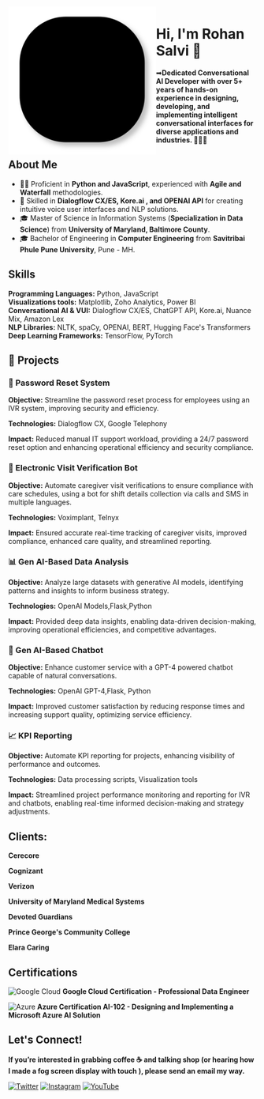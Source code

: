 <br />

<img src="lines.svg" align="left" width="300" />


# Hi, I'm Rohan Salvi 👋

➡**Dedicated Conversational AI Developer with over 5+ years of hands-on experience in designing, developing, and implementing intelligent conversational interfaces for diverse applications and industries. 👨🏻‍💻**

<h2>About Me</h2>
  <ul>
    <li>👨‍💻 Proficient in <strong>Python and JavaScript</strong>, experienced with <strong>Agile and Waterfall</strong> methodologies.</li>
    <li>🤖 Skilled in <strong>Dialogflow CX/ES, Kore.ai , and OPENAI API</strong> for creating intuitive voice user interfaces and NLP solutions.</li>
    <li>🎓 Master of Science in Information Systems (<strong>Specialization in Data Science</strong>) from <strong>University of Maryland, Baltimore County</strong>.</li>
    <li>🎓 Bachelor of Engineering in <strong>Computer Engineering</strong> from <strong>Savitribai Phule Pune University</strong>, Pune - MH.</li>
  </ul>
  
  <h2>Skills</h2>
  <p><strong>Programming Languages:</strong> Python, JavaScript <br>
     <strong>Visualizations tools:</strong> Matplotlib, Zoho Analytics, Power BI <br>
     <strong>Conversational AI & VUI:</strong> Dialogflow CX/ES, ChatGPT API, Kore.ai, Nuance Mix, Amazon Lex <br>
     <strong>NLP Libraries:</strong> NLTK, spaCy, OPENAI, BERT, Hugging Face's Transformers <br>
     <strong>Deep Learning Frameworks:</strong> TensorFlow, PyTorch
  </p>
 

<h2>🚀 Projects</h2>
  
  <h3>🔑 Password Reset System</h3>
  <p><strong>Objective:</strong> Streamline the password reset process for employees using an IVR system, improving security and efficiency.</p>
  <p><strong>Technologies:</strong> Dialogflow CX, Google Telephony</p>
  <p><strong>Impact:</strong> Reduced manual IT support workload, providing a 24/7 password reset option and enhancing operational efficiency and security compliance.</p>

  <h3>🏥 Electronic Visit Verification Bot</h3>
  <p><strong>Objective:</strong> Automate caregiver visit verifications to ensure compliance with care schedules, using a bot for shift details collection via calls and SMS in multiple languages.</p>
  <p><strong>Technologies:</strong> Voximplant, Telnyx </p>
  <p><strong>Impact:</strong> Ensured accurate real-time tracking of caregiver visits, improved compliance, enhanced care quality, and streamlined reporting.</p>

  <h3>📊 Gen AI-Based Data Analysis</h3>
  <p><strong>Objective:</strong> Analyze large datasets with generative AI models, identifying patterns and insights to inform business strategy.</p>
  <p><strong>Technologies:</strong> OpenAI Models,Flask,Python</p>
  <p><strong>Impact:</strong> Provided deep data insights, enabling data-driven decision-making, improving operational efficiencies, and competitive advantages.</p>

  <h3>💬 Gen AI-Based Chatbot</h3>
  <p><strong>Objective:</strong> Enhance customer service with a GPT-4 powered chatbot capable of natural conversations.</p>
  <p><strong>Technologies:</strong> OpenAI GPT-4,Flask, Python</p>
  <p><strong>Impact:</strong> Improved customer satisfaction by reducing response times and increasing support quality, optimizing service efficiency.</p>

  <h3>📈 KPI Reporting </h3>
  <p><strong>Objective:</strong> Automate KPI reporting for projects, enhancing visibility of performance and outcomes.</p>
  <p><strong>Technologies:</strong> Data processing scripts, Visualization tools</p>
  <p><strong>Impact:</strong> Streamlined project performance monitoring and reporting for IVR and chatbots, enabling real-time informed decision-making and strategy adjustments.</p>
  
  <h2><strong>Clients: </h2></strong>
  <p><strong>Cerecore</strong></p>
  <p><strong>Cognizant</strong></p>
  <p><strong>Verizon</strong></p>
  <p><strong> University of Maryland Medical Systems </strong></p></strong>
  <p><strong> Devoted Guardians</strong></p>
  <p><strong>Prince George's Community College</strong></p>
  <p><strong>Elara Caring</strong></p>
    
  <h2>Certifications</h2>
  <p>
    <img src="https://img.icons8.com/color/48/000000/google-cloud.png" alt="Google Cloud" /> 
    <strong>Google Cloud Certification - Professional Data Engineer</strong>
  </p>
  <p>
    <img src="https://img.icons8.com/color/48/000000/azure-1.png" alt="Azure" /> 
    <strong>Azure Certification AI-102 - Designing and Implementing a Microsoft Azure AI Solution</strong>
  </p>
  






  <h2>Let's Connect!</h2>
  <strong>If you’re interested in grabbing coffee ☕️ and talking shop (or hearing how I made a fog screen display with touch ), please send an email my way.</strong>


  <!-- Replace # with your actual Social Media or Contact links 
  <a href="https://www.linkedin.com/in/rohan-salvi-17483a143/"><img src="https://i.imgur.com/PXyIkWx.png" width="40" height="40" alt="LinkedIn"></a>-->
  <a href="https://twitter.com/C4Nuke"><img src="https://imgur.com/6UKZXAM.png" width="40" height="40" alt="Twitter"></a>
  <a href="https://www.instagram.com/salvi_rohan_/"><img src="https://i.imgur.com/OWdUupI.png" width="40" height="40" alt="Instagram"></a>
  <a href="https://www.youtube.com/channel/UCX8dtHT7owIgg3JzTff1OBg/"><img src="https://imgur.com/PMRCsrH.png" width="40" height="40" alt="YouTube"></a>
</div>


<!-- href="https://www.linkedin.com/in/rohan-salvi-17483a143/">
    <img src="https://i.imgur.com/PXyIkWx.png" align="right" width="40" height="40" alt="Linkedin" >
  </a>-->
<br />
